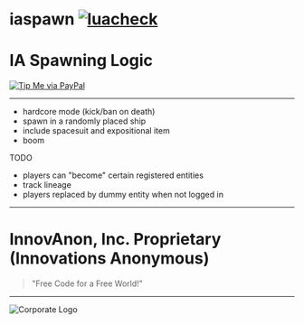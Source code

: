 # iaspawn [![luacheck][luacheck badge]][luacheck workflow]  
IA Spawning Logic
==========

[![Tip Me via PayPal](https://img.shields.io/badge/paypal-donate-FF1100.svg?logo=paypal&logoColor=FF1133&style=plastic)](https://www.paypal.me/InnovAnon)

----------

- hardcore mode (kick/ban on death)
- spawn in a randomly placed ship
- include spacesuit and expositional item
- boom

TODO
- players can "become" certain registered entities
- track lineage
- players replaced by dummy entity when not logged in

[luacheck badge]: https://github.com/InnovAnon-Inc/iafakery/workflows/luacheck/badge.svg
[luacheck workflow]: https://github.com/InnovAnon-Inc/iafakery/actions?query=workflow%3Aluacheck

----------

# InnovAnon, Inc. Proprietary (Innovations Anonymous)
> "Free Code for a Free World!"
----------

![Corporate Logo](https://innovanon-inc.github.io/assets/images/logo.gif)


